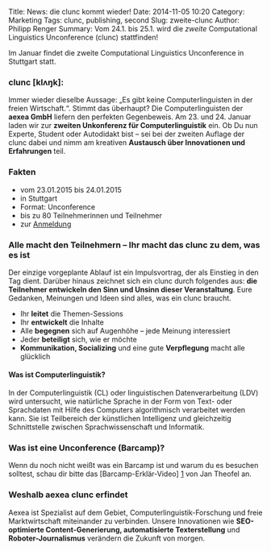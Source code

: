 Title: News: die clunc kommt wieder! 
Date: 2014-11-05 10:20
Category: Marketing
Tags: clunc, publishing, second
Slug: zweite-clunc
Author: Philipp Renger
Summary: Vom 24.1. bis 25.1. wird die _zweite_ Computational Linguistics Unconference (clunc) stattfinden!

Im Januar findet die zweite Computational Linguistics Unconference in Stuttgart statt.

### clunc [klʌŋk]: 

Immer wieder dieselbe Aussage: „Es gibt keine Computerlinguisten in der freien Wirtschaft.“. Stimmt das überhaupt? Die Computerlinguisten der **aexea GmbH** liefern den perfekten Gegenbeweis. Am 23. und 24. Januar laden wir zur **zweiten Unkonferenz für Computerlinguistik** ein. Ob Du nun Experte, Student oder Autodidakt bist – sei bei der zweiten Auflage der clunc dabei und nimm am kreativen **Austausch über Innovationen und Erfahrungen** teil.

### Fakten
* vom 23.01.2015 bis 24.01.2015 
* in Stuttgart
* Format: Unconference
* bis zu 80 Teilnehmerinnen und Teilnehmer
* zur [Anmeldung](/pages/30_anmeldung.html)

### Alle macht den Teilnehmern – Ihr macht das clunc zu dem, was es ist

Der einzige vorgeplante Ablauf ist ein Impulsvortrag, der als Einstieg in den Tag dient. Darüber hinaus zeichnet sich ein clunc durch folgendes aus: **die Teilnehmer entwickeln den Sinn und Unsinn dieser Veranstaltung**. Eure Gedanken, Meinungen und Ideen sind alles, was ein clunc braucht.

* Ihr **leitet** die Themen-Sessions
* Ihr **entwickelt** die Inhalte
* Alle **begegnen** sich auf Augenhöhe – jede Meinung interessiert
* Jeder **beteiligt** sich, wie er möchte
* **Kommunikation, Socializing** und eine gute **Verpflegung** macht alle glücklich

#### Was ist Computerlinguistik?

In der Computerlinguistik (CL) oder linguistischen Datenverarbeitung (LDV) wird untersucht, wie natürliche Sprache in der Form von Text- oder Sprachdaten mit Hilfe des Computers algorithmisch verarbeitet werden kann. Sie ist Teilbereich der künstlichen Intelligenz und gleichzeitig Schnittstelle zwischen Sprachwissenschaft und Informatik.

### Was ist eine Unconference (Barcamp)?

Wenn du noch nicht weißt was ein Barcamp ist und warum du es besuchen solltest, schau dir bitte das [Barcamp-Erklär-Video] [1] von Jan Theofel an.

[1]: https://www.youtube.com/watch?v=q6UenIRb0Yk

### Weshalb aexea clunc erfindet

Aexea ist Spezialist auf dem Gebiet, Computerlinguistik-Forschung und freie Marktwirtschaft miteinander zu verbinden. Unsere Innovationen wie **SEO-optimierte Content-Generierung, automatisierte Texterstellung** und **Roboter-Journalismus** verändern die Zukunft von morgen.
